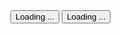<script>
    import { Spinner, Button } from 'svelte-5-ui-lib'
</script>

<div class="flex flex-wrap items-center gap-2">
  <Button>
    <Spinner class="me-3" size="4" color="violet" />
    Loading ...
  </Button>
  <Button outline color="dark">
    <Spinner class="me-3" size="4" />
    Loading ...
  </Button>
</div>